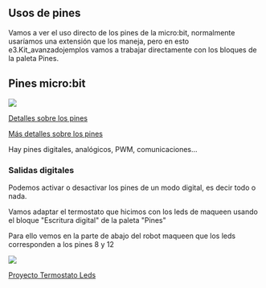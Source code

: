 ## Usos de pines

Vamos a ver el uso directo de los pines de la micro:bit, normalmente usaríamos una extensión que los maneja, pero en esto e3.Kit_avanzadojemplos vamos a trabajar directamente con los bloques de la paleta Pines.

## Pines micro:bit

![](pins-v1-v2.png)

[Detalles sobre los pines](https://makecode.microbit.org/device/pins)

[Más detalles sobre los pines](https://tech.microbit.org/hardware/edgeconnector/)

Hay pines digitales, analógicos, PWM, comunicaciones...

### Salidas digitales

Podemos activar o desactivar los pines de un modo digital, es decir todo o nada.

Vamos adaptar el termostato que hicimos con los leds de maqueen usando el bloque "Escritura digital" de la paleta "Pines"

Para ello vemos en la parte de abajo del robot maqueen que los leds corresponden a los pines 8 y 12

![](microbit_termostato_leds_pines.png)

[Proyecto Termostato Leds](https://makecode.microbit.org/_WCTLDg0EwMTe)
